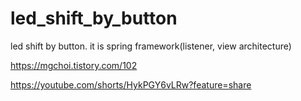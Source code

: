 # led_shift_by_button
led shift by button. it is spring framework(listener, view architecture)

https://mgchoi.tistory.com/102

https://youtube.com/shorts/HykPGY6vLRw?feature=share

